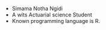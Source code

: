 - Simama Notha Ngidi
- A wits Actuarial science Student
- Known programming language is R.
<!---
NZSN12345/NZSN12345 is a ✨ special ✨ repository because its `README.md` (this file) appears on your GitHub profile.
You can click the Preview link to take a look at your changes.
--->
